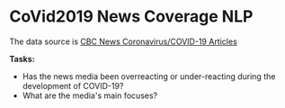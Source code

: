 # CoVid2019 News Coverage NLP

The data source is [CBC News Coronavirus/COVID-19 Articles](https://www.kaggle.com/ryanxjhan/cbc-news-coronavirus-articles-march-26)

**Tasks:**
- Has the news media been overreacting or under-reacting during the development of COVID-19?
- What are the media's main focuses?


